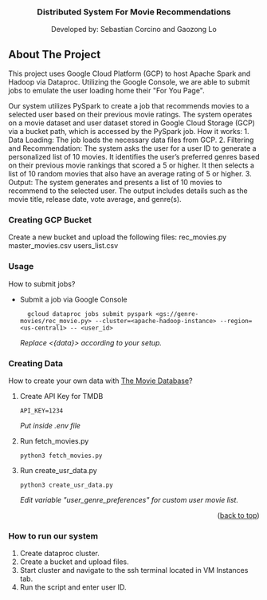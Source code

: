 <a name="readme-top"></a>

<!-- PROJECT LOGO -->
<div align="center">
  <h3 align="center">Distributed System For Movie Recommendations</h3>

  <p align="center">
   Developed by: Sebastian Corcino and Gaozong Lo
  </p>
</div>

<!-- ABOUT THE PROJECT -->

## About The Project

This project uses Google Cloud Platform (GCP) to host Apache Spark and Hadoop via Dataproc. Utilizing the Google Console, we are able to submit jobs to emulate the user loading home their "For You Page".

Our system utilizes PySpark to create a job that recommends movies to a selected user based on their  previous movie ratings. The system operates on a movie dataset and user dataset stored in Google Cloud Storage (GCP) via a bucket path, which is accessed by the PySpark job. 
How it works:
    1. Data Loading: The job loads the necessary data files from GCP. 
    2. Filtering and Recommendation: The system asks the user for a user ID to generate a personalized list of 10 movies. It identifies the user’s preferred genres based on their previous movie rankings that scored a 5 or higher. It then selects a list of 10 random movies that also have an average rating of 5 or higher. 
    3. Output: The system generates and presents a list of 10 movies to recommend to the selected user. The output includes details such as the movie title, release date, vote average, and genre(s). 

### Creating GCP Bucket

Create a new bucket and upload the following files:
rec_movies.py
master_movies.csv
users_list.csv

### Usage

How to submit jobs?

- Submit a job via Google Console

  ```
    gcloud dataproc jobs submit pyspark <gs://genre-movies/rec_movie.py> --cluster=<apache-hadoop-instance> --region=<us-central1> -- <user_id>
  ```

    _Replace <{data}> according to your setup._

### Creating Data

How to create your own data with [The Movie Database](https://developer.themoviedb.org/docs/getting-started)?

1. Create API Key for TMDB

   ```
   API_KEY=1234
   ```
    _Put inside .env file_

2. Run fetch_movies.py

    ```
    python3 fetch_movies.py
    ```

3. Run create_usr_data.py
    ```
    python3 create_usr_data.py
    ```
    _Edit variable "user_genre_preferences" for custom user movie list._
<p align="right">(<a href="#readme-top">back to top</a>)</p>

### How to run our system

1. Create dataproc cluster.
2. Create a bucket and upload files.
3. Start cluster and navigate to the ssh terminal located in VM Instances tab.
4. Run the script and enter user ID.
